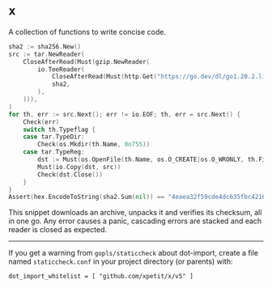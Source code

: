 # `x`

A collection of functions to write concise code.

```go
sha2 := sha256.New()
src := tar.NewReader(
	CloseAfterRead(Must(gzip.NewReader(
		io.TeeReader(
			CloseAfterRead(Must(http.Get("https://go.dev/dl/go1.20.2.linux-amd64.tar.gz")).Body),
			sha2,
		),
	))),
)
for th, err := src.Next(); err != io.EOF; th, err = src.Next() {
	Check(err)
	switch th.Typeflag {
	case tar.TypeDir:
		Check(os.Mkdir(th.Name, 0o755))
	case tar.TypeReg:
		dst := Must(os.OpenFile(th.Name, os.O_CREATE|os.O_WRONLY, th.FileInfo().Mode()))
		Must(io.Copy(dst, src))
		Check(dst.Close())
	}
}
Assert(hex.EncodeToString(sha2.Sum(nil)) == "4eaea32f59cde4dc635fbc42161031d13e1c780b87097f4b4234cfce671f1768")
```

This snippet downloads an archive, unpacks it and verifies its checksum, all in one go.
Any error causes a panic, cascading errors are stacked and each reader is closed as expected.

---

If you get a warning from `gopls/staticcheck` about dot-import, create a file named `staticcheck.conf` in your project directory (or parents) with:

```
dot_import_whitelist = [ "github.com/xpetit/x/v5" ]
```
